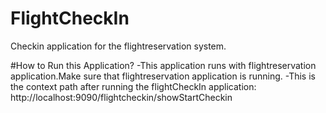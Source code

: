 # FlightCheckIn
Checkin application for the flightreservation system.

#How to Run this Application?
-This application runs with flightreservation application.Make sure that flightreservation application is running.
-This is the context path after running the flightCheckIn application: http://localhost:9090/flightcheckin/showStartCheckin

